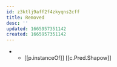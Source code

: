 ```yaml
---
id: z3ktlj9aff2f4zkyqns2cff
title: Removed
desc: ''
updated: 1665957351142
created: 1665957351142
---
```


- - [[p.instanceOf]] [[c.Pred.Shapow]]